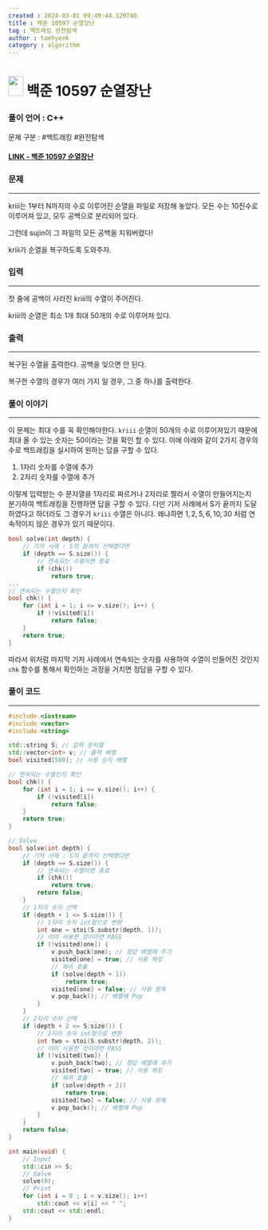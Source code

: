 ```yaml
---
created : 2024-03-01 09:49:44.129740
title : 백준 10597 순열장난
tag : 백트래킹 완전탐색
author : taehyeok
category : algorithm
---
```

# <img src="https://d2gd6pc034wcta.cloudfront.net/tier/11.svg" width="30" height="40"> 백준 10597 순열장난


### 풀이 언어 : C++

문제 구분 : #백트래킹 #완전탐색
#### [LINK - 백준 10597 순열장난](https://www.acmicpc.net/problem/10597)

### 문제
<hr>

kriii는 1부터 N까지의 수로 이루어진 순열을 파일로 저장해 놓았다. 모든 수는 10진수로 이루어져 있고, 모두 공백으로 분리되어 있다.

그런데 sujin이 그 파일의 모든 공백을 지워버렸다!

kriii가 순열을 복구하도록 도와주자.

### 입력
<hr>

첫 줄에 공백이 사라진 kriii의 수열이 주어진다.

kriii의 순열은 최소 1개 최대 50개의 수로 이루어져 있다.
### 출력
<hr>

복구된 수열을 출력한다. 공백을 잊으면 안 된다.

복구한 수열의 경우가 여러 가지 일 경우, 그 중 하나를 출력한다.
### 풀이 이야기
<hr>

이 문제는 최대 수를 꼭 확인해야한다. `kriii` 순열이 50개의 수로 이루어져있기 때문에 최대 올 수 있는 숫자는 50이라는 것을 확인 할 수 있다. 이에 아래와 같이 2가지 경우의 수로 백트래킹을 실시하여 원하는 답을 구할 수 있다.

1. 1자리 숫자를 수열에 추가
2. 2자리 숫자를 수열에 추가

이렇게 입력받는 수 문자열을 1자리로 짜르거나 2자리로 짤라서 수열이 만들어지는지 분기하여 백트래킹을 진행하면 답을 구할 수 있다. 다만 기저 사례에서 S가 끝까지 도달하였다고 하더라도 그 경우가 `kriii` 수열은 아니다. 왜냐하면 $1, 2, 5, 6, 10, 30$ 처럼 연속적이지 않은 경우가 있기 때문이다.

```c++
bool solve(int depth) {
    // 기저 사례 : S의 끝까지 선택했다면
    if (depth == S.size()) {
        // 연속되는 수열이면 종료
        if (chk())
            return true;
...
// 연속되는 수열인지 확인
bool chk() {
    for (int i = 1; i <= v.size(); i++) {
        if (!visited[i])
            return false;
    }
    return true;
}
```

따라서 위처럼 마지막 기저 사례에서 연속되는 숫자를 사용하여 수열이 만들어진 것인지 `chk` 함수를 통해서 확인하는 과정을 거치면 정답을 구할 수 있다.

### 풀이 코드
<hr>

``` c++
#include <iostream>
#include <vector>
#include <string>

std::string S; // 입력 문자열
std::vector<int> v; // 출력 배열
bool visited[500]; // 사용 숫자 배열

// 연속되는 수열인지 확인
bool chk() {
    for (int i = 1; i <= v.size(); i++) {
        if (!visited[i])
            return false;
    }
    return true;
}

// Solve
bool solve(int depth) {
    // 기저 사례 : S의 끝까지 선택했다면
    if (depth == S.size()) {
        // 연속되는 수열이면 종료
        if (chk())
            return true;
        return false;
    }
    // 1자리 숫자 선택
    if (depth + 1 <= S.size()) {
        // 1자리 숫자 int형으로 변환
        int one = stoi(S.substr(depth, 1));
        // 이미 사용한 것이라면 PASS
        if (!visited[one]) {
            v.push_back(one); // 정답 배열에 추가
            visited[one] = true; // 사용 체킹
            // 재귀 호출
            if (solve(depth + 1))
                return true;
            visited[one] = false; // 사용 원복
            v.pop_back(); // 배열에 Pop
        }
    }
    // 2자리 숫자 선택
    if (depth + 2 <= S.size()) {
        // 2자리 숫자 int형으로 변환
        int two = stoi(S.substr(depth, 2));
        // 이미 사용한 것이라면 PASS
        if (!visited[two]) {
            v.push_back(two); // 정답 배열에 추가
            visited[two] = true; // 사용 체킹
            // 재귀 호출
            if (solve(depth + 2))
                return true;
            visited[two] = false; // 사용 원복
            v.pop_back(); // 배열에 Pop
        }
    }
    return false;
}

int main(void) {
    // Input
    std::cin >> S;
    // Solve
    solve(0);
    // Print
    for (int i = 0 ; i < v.size(); i++)
        std::cout << v[i] << " ";
    std::cout << std::endl;
}
```
